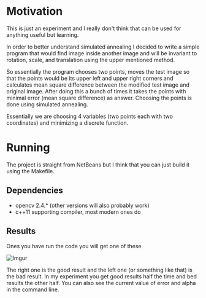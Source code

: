 # Motivation

This is just an experiment and I really don't think that can be used for anything useful but learning.

In order to better understand simulated annealing I decided to write a simple program that 
would find image inside another image and will be invariant to rotation, scale, and translation using the upper mentioned method.

So essentially the program chooses two points, moves the test image so that the points would be its upper left and
upper right corners and calculates mean square difference between the modified test image and original image. 
After doing this a bunch of times it takes the points with minimal error (mean square difference) as answer. 
Choosing the points is done using simulated annealing.

Essentially we are choosing 4 variables (two points each with two coordinates) and minimizing a discrete function.

# Running

The project is straight from NetBeans but I think that you can just build it using the Makefile.

## Dependencies
* opencv 2.4.* (other versions will also probably work)
* c++11 supporting compiler, most modern ones do

## Results

Ones you have run the code you will get one of these

![Imgur](http://i.imgur.com/N85p50s.png)


The right one is the good result and the left one (or something like that) is the bad result.
In my experiment you get good results half the time and bed results the other half. 
You can also see the current value of error and alpha in the command line.

